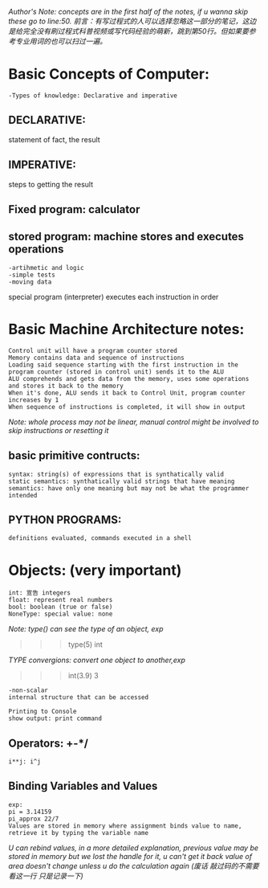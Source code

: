 *Author's Note: concepts are in the first half of the notes, if u wanna skip these go to line:50.
前言：有写过程式的人可以选择忽略这一部分的笔记，这边是给完全没有刷过程式科普视频或写代码经验的萌新，跳到第50行。但如果要参考专业用词的也可以扫过一遍。*


# Basic Concepts of Computer:
```-Calculations: built in or defined by the programmer
-Types of knowledge: Declarative and imperative
```

## DECLARATIVE: 
statement of fact, the result

## IMPERATIVE: 
steps to getting the result 


## Fixed program: calculator

## stored program: machine stores and executes operations
```sequence of instructions stored inside computer
-artihmetic and logic
-simple tests
-moving data
```

special program (interpreter) executes each instruction in order

# Basic Machine Architecture notes:
```ALU: Arithmetic Logic Unit
Control unit will have a program counter stored
Memory contains data and sequence of instructions
Loading said sequence starting with the first instruction in the program counter (stored in control unit) sends it to the ALU
ALU comprehends and gets data from the memory, uses some operations and stores it back to the memory
When it's done, ALU sends it back to Control Unit, program counter increases by 1
When sequence of instructions is completed, it will show in output
```

*Note: whole process may not be linear, manual control might be involved to skip instructions or resetting it*

## basic primitive contructs:
```aspects of languages:
syntax: string(s) of expressions that is synthatically valid
static semantics: synthatically valid strings that have meaning
semantics: have only one meaning but may not be what the programmer intended
```
## PYTHON PROGRAMS:
```program: sequence of definitions and commands
definitions evaluated, commands executed in a shell
```
# Objects: (very important)
```-scalar
int: 宣告 integers
float: represent real numbers
bool: boolean (true or false)
NoneType: special value: none
```
*Note: type() can see the type of an object, exp*
>>>type(5) 
int

*TYPE convergions: convert one object to another,exp*
>>>int(3.9)
3
```
-non-scalar
internal structure that can be accessed

Printing to Console
show output: print command
```
## Operators: +-*/
```i%j: remainder (i/j的余数)
i**j: i^j
```
## Binding Variables and Values
```= equal sign: assign value to a variable name
exp:
pi = 3.14159
pi_approx 22/7
Values are stored in memory where assignment binds value to name, retrieve it by typing the variable name
```
*U can rebind values, in a more detailed explanation, previous value may be stored in memory but we lost the handle for it, u can't get it back
value of area doesn't change unless u do the calculation again (废话 敲过码的不需要看这一行 只是记录一下)*
